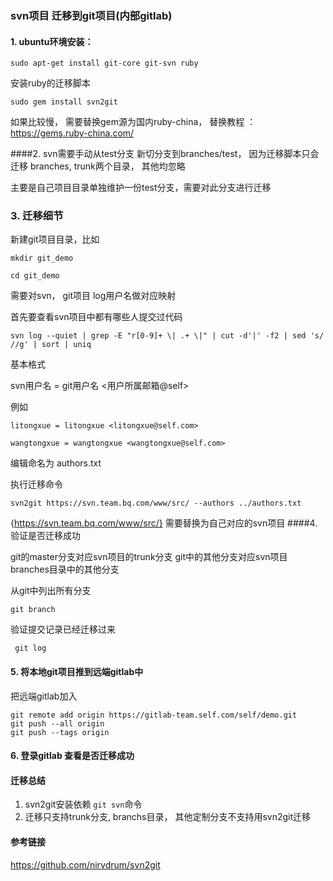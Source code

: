 
### svn项目 迁移到git项目(内部gitlab) 

#### 1. ubuntu环境安装：

```shell
sudo apt-get install git-core git-svn ruby
```

安装ruby的迁移脚本

```shell
sudo gem install svn2git
```

如果比较慢， 需要替换gem源为国内ruby-china， 替换教程 ：https://gems.ruby-china.com/

####2. svn需要手动从test分支 新切分支到branches/test， 因为迁移脚本只会迁移 branches, trunk两个目录， 其他均忽略

主要是自己项目目录单独维护一份test分支，需要对此分支进行迁移

### 3. 迁移细节

新建git项目目录，比如

```shell
mkdir git_demo

cd git_demo
```

需要对svn， git项目 log用户名做对应映射

首先要查看svn项目中都有哪些人提交过代码

```shell
svn log --quiet | grep -E "r[0-9]+ \| .+ \|" | cut -d'|' -f2 | sed 's/ //g' | sort | uniq
```

基本格式

svn用户名 = git用户名 <用户所属邮箱@self>

例如

```
litongxue = litongxue <litongxue@self.com>

wangtongxue = wangtongxue <wangtongxue@self.com>
```
编辑命名为 authors.txt

执行迁移命令

```shell
svn2git https://svn.team.bq.com/www/src/ --authors ../authors.txt
```


{https://svn.team.bq.com/www/src/} 需要替换为自己对应的svn项目
####4. 验证是否迁移成功

git的master分支对应svn项目的trunk分支
git中的其他分支对应svn项目branches目录中的其他分支

从git中列出所有分支

```shell
git branch
```

验证提交记录已经迁移过来

```shell
 git log
```

#### 5. 将本地git项目推到远端gitlab中

把远端gitlab加入

```shell
git remote add origin https://gitlab-team.self.com/self/demo.git
git push --all origin
git push --tags origin
```

#### 6. 登录gitlab 查看是否迁移成功




#### 迁移总结

1. svn2git安装依赖 ``git svn``命令
2. 迁移只支持trunk分支, branchs目录， 其他定制分支不支持用svn2git迁移


#### 参考链接

https://github.com/nirvdrum/svn2git





